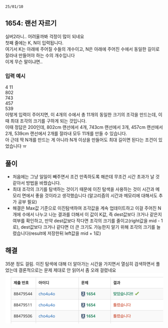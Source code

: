 `25/01/10`

## 1654: 랜선 자르기

실버2라니.. 어려울까봐 걱정이 많이 되네요<br>
첫째 줄에는 K, N이 입력됩니다.<br>
여기서 K는 아래에 주어질 수들의 개수이고, N은 아래에 주어진 수에서 동일한 길이로 잘라내 만들어야 하는 수의 개수입니다<br>
이게 무슨 말이냐면..

### 입력 예시

4 11<br>
802<br>
743<br>
457<br>
539<br>
이렇게 입력이 주어지면, 이 4개의 수에서 총 11개의 동일한 크기의 조각을 만드는데, 이때 최대 조각의 크기를 구하게 되는 것입니다.<br>
이때 정답은 200인데, 802cm 랜선에서 4개, 743cm 랜선에서 3개, 457cm 랜선에서 2개, 539cm 랜선에서 2개를 잘라내 모두 11개를 만들 수 있습니다.<br>
아 근데 딱 N개를 만드는 게 아니라 N개 이상을 만들어도 최대 길이면 된다는 조건이 있었습니다 ㅠ

## 풀이

- 처음에는 그냥 일일이 빼주면서 조건 만족하도록 해쓴데 무조건 시간 초과가 날 것 같아서 방법을 바꿨습니다.
- 최대 조각의 크기를 탐색하는 것이기 때문에 이진 탐색을 사용하는 것이 시간과 메모리 면에서 좋을 것이라고 생각했습니다 (알고리즘의 시간과 메모리에 대해서도 추가 공부 필요)
- 해결은 Max값 기준으로 이진탐색하여 조각값을 계속 업데이트하고 이걸 주어진 N개에 수에서 나누고 나눈 결과를 더해서 이 값이 K값, 즉 dest값보다 크거나 같은지 여부를 확인하고, 만약 dest값보다 작다면 조각의 크기를 줄이고(right값을 mid - 1로), dest값보다 크거나 같다면 더 큰 크기도 가능한지 알기 위해 조각의 크기를 늘렸습니다(result에 저장한뒤 left값을 mid + 1로)

## 해결

35분 정도 걸림. 이진 탐색에 대해 더 알아가는 시간을 가지면서 열심히 검색하면서 풀었는데 결론적으로는 문제 제대로 안 읽어서 좀 오래 걸렸네요
![alt text](image.png)

